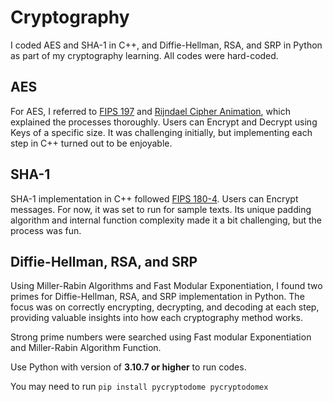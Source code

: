 # Cryptography
I coded AES and SHA-1 in C++, and Diffie-Hellman, RSA, and SRP in Python as part of my cryptography learning. All codes were hard-coded.

## AES
For AES, I referred to [FIPS 197](https://csrc.nist.gov/pubs/fips/197/final) and [Rijndael Cipher Animation](https://formaestudio.com/rijndaelinspector/archivos/Rijndael_Animation_v4_eng-html5.html), which explained the processes thoroughly. Users can Encrypt and Decrypt using Keys of a specific size. It was challenging initially, but implementing each step in C++ turned out to be enjoyable.

## SHA-1
SHA-1 implementation in C++ followed [FIPS 180-4](https://csrc.nist.gov/pubs/fips/180-4/upd1/final). Users can Encrypt messages. For now, it was set to run for sample texts. Its unique padding algorithm and internal function complexity made it a bit challenging, but the process was fun.

## Diffie-Hellman, RSA, and SRP
Using Miller-Rabin Algorithms and Fast Modular Exponentiation, I found two primes for Diffie-Hellman, RSA, and SRP implementation in Python. The focus was on correctly encrypting, decrypting, and decoding at each step, providing valuable insights into how each cryptography method works.

Strong prime numbers were searched using Fast modular Exponentiation and Miller-Rabin Algorithm Function. 

Use Python with version of **3.10.7 or higher** to run codes.

You may need to run `pip install pycryptodome pycryptodomex`